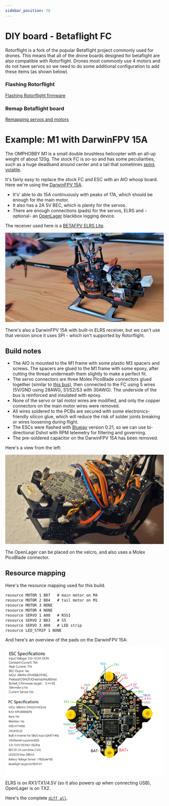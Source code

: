 ```yaml
---
sidebar_position: 70
---
```


# DIY board - Betaflight FC

Rotorflight is a fork of the popular Betaflight project commonly used for drones. This means that all of the drone boards designed for betaflight are also compatible with Rotorflight. Drones most commonly use 4 motors and do not have servos so we need to do some additional configuration to add these items (as shown below).

### Flashing Rotorflight


[Flashing Rotorflight firmware](../setup/flashing-the-firmware.mdx)

### Remap Betaflight board

[Remapping servos and motors](../setup/remapping.mdx)

# Example: M1 with DarwinFPV 15A

The OMPHOBBY M1 is a small double brushless helicopter with an all-up weight of about 120g. The stock FC is so-so and has some peculiarities, such as a huge deadband around center and a tail that sometimes [spins volatile](https://www.youtube.com/watch?v=q4H1CzN1pPY).

It's fairly easy to replace the stock FC and ESC with an AIO whoop board. Here we're using the [DarwinFPV 15A](https://darwinfpv.com/products/darwinfpv-15a-1-3s-f411-ultralight-whoop-aio).
- It's' able to do 15A continuously with peaks of 17A, which should be enough for the main motor.
- It also has a 2A 5V BEC, which is plenty for the servos.
- There are enough connections (pads) for the servos, ELRS and -optional- an [OpenLager](../setup/openlager.md) blackbox logging device.

The receiver used here is a [BETAFPV ELRS Lite](https://betafpv.com/products/elrs-lite-receiver).

![M1](./img/m1-darwinfpv-right.jpg)

There's also a DarwinFPV 15A with built-in ELRS receiver, but we can't use that version since it uses SPI - which isn't supported by Rotorflight.

## Build notes

- The AIO is mounted to the M1 frame with some plastic M3 spacers and screws. The spacers are glued to the M1 frame with some epoxy, after cutting the thread underneath them slightly to make a perfect fit.
- The servo connectors are three Molex PicoBlade connectors glued together (similar to [this bus](../setup/led-strip-quick-start#building-the-picoblade-bus)), then connected to the FC using 5 wires (5V/GND using 28AWG, S1/S2/S3 with 30AWG). The underside of the bus is reinforced and insulated with epoxy.
- None of the servo or tail motor wires are modified, and only the copper connectors on the main motor wires were removed.
- All wires soldered to the PCBs are secured with some electronics-friendly silicon glue, which will reduce the risk of solder joints breaking or wires loosening during flight.
- The ESCs were flashed with [Bluejay](../setup/blheli_s-to-bluejay) version 0.21, so we can use bi-directional Dshot with RPM telemetry for filtering and governing.
- The pre-soldered capacitor on the DarwinFPV 15A has been removed.

Here's a view from the left:

![M1](./img/m1-darwinfpv-left.jpg)

The OpenLager can be placed on the velcro, and also uses a Molex PicoBlade connector.

## Resource mapping

Here's the resource mapping used for this build.

```
resource MOTOR 1 B07   # main motor on M4
resource MOTOR 2 B04   # tail motor on M1
resource MOTOR 3 NONE
resource MOTOR 4 NONE
resource SERVO 1 A00   # RSSI
resource SERVO 2 B03   # S5
resource SERVO 3 A08   # LED strip
resource LED_STRIP 1 NONE
```

And here's an overview of the pads on the DarwinFPV 15A:

![M1](./img/m1-darwinfpv-15a-pins.png)

ELRS is on RX1/TX1/4.5V (so it also powers up when connecting USB), OpenLager is on TX2.

Here's the complete [`diff all`](./img/m1-diff-all.txt).
